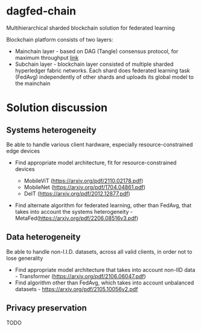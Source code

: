 # dagfed-chain
Multihierarchical sharded blockchain solution for federated learning

Blockchain platform consists of two layers:

* Mainchain layer - based on DAG (Tangle) consensus protocol, for maximum throughput [link](https://assets.ctfassets.net/r1dr6vzfxhev/4i3OM9JTleiE8M6Y04Ii28/d58bc5bb71cebe4adc18fadea1a79037/Tangle_White_Paper_v1.4.2.pdf)
* Subchain layer -  blockchain layer consisted of multiple sharded hyperledger fabric networks. Each shard does federated learning task (FedAvg) independently of other shards and uploads its global model to the mainchain

  

# Solution discussion

## Systems heterogeneity 

Be able to handle various client hardware, especially resource-constrained edge devices

* Find appropriate model architecture, fit for resource-constrained devices
  *  MobileViT (https://arxiv.org/pdf/2110.02178.pdf)
  *  MobileNet (https://arxiv.org/pdf/1704.04861.pdf)
  *  DeIT (https://arxiv.org/pdf/2012.12877.pdf)

* Find alternate algorithm for federated learning, other than FedAvg, that takes into account the systems heterogeneity - MetaFed(https://arxiv.org/pdf/2206.08516v3.pdf)

## Data heterogeneity

Be able to handle non-I.I.D. datasets, across all valid clients, in order not to lose generality

* Find appropriate model architecture that takes into account non-IID data - Transformer (https://arxiv.org/pdf/2106.06047.pdf)
* Find algorithm other than FedAvg, which takes into account unbalanced datasets - https://arxiv.org/pdf/2105.10056v2.pdf

## Privacy preservation

TODO
